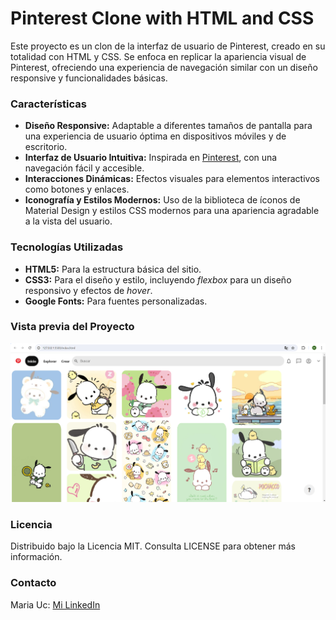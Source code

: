# Pinterest Clone with HTML and CSS

Este proyecto es un clon de la interfaz de usuario de Pinterest, creado en su totalidad con HTML y CSS. Se enfoca en replicar la apariencia visual de Pinterest, ofreciendo una experiencia de navegación similar con un diseño responsive y funcionalidades básicas.

### Características
+ **Diseño Responsive:** Adaptable a diferentes tamaños de pantalla para una experiencia de usuario óptima en dispositivos móviles y de escritorio.
+ **Interfaz de Usuario Intuitiva:** Inspirada en [Pinterest](https://www.pinterest.com.mx/), con una navegación fácil y accesible.
+ **Interacciones Dinámicas:** Efectos visuales para elementos interactivos como botones y enlaces.
+ **Iconografía y Estilos Modernos:** Uso de la biblioteca de íconos de Material Design y estilos CSS modernos para una apariencia agradable a la vista del usuario.

### Tecnologías Utilizadas
+ **HTML5:** Para la estructura básica del sitio.
+ **CSS3:** Para el diseño y estilo, incluyendo _flexbox_ para un diseño responsivo y efectos de _hover_.
+ **Google Fonts:** Para fuentes personalizadas.

### Vista previa del Proyecto
![Demo](/imagenes/pinterest_screen.png)

### Licencia
Distribuido bajo la Licencia MIT. Consulta LICENSE para obtener más información.

### Contacto
Maria Uc: [Mi LinkedIn](https://www.linkedin.com/in/mar%C3%ADa-uc-113275250/)
